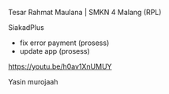 Tesar Rahmat Maulana | SMKN 4 Malang (RPL)

SiakadPlus

* fix error payment (prosess)
* update app (prosess)

https://youtu.be/h0av1XnUMUY

Yasin murojaah